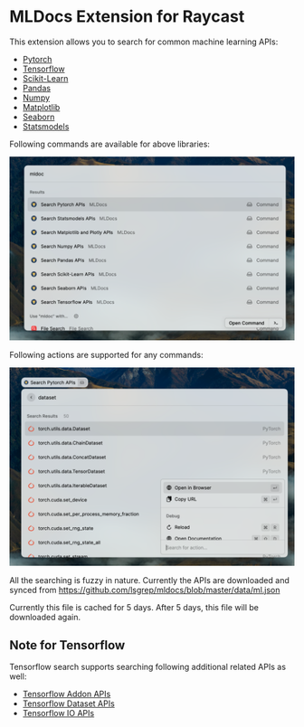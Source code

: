 # MLDocs Extension for Raycast

This extension allows you to search for common machine learning APIs:

- [Pytorch](https://pytorch.org/docs/)
- [Tensorflow](https://www.tensorflow.org/api_docs/python?hl=en)
- [Scikit-Learn](https://scikit-learn.org/stable/modules/classes.html)
- [Pandas](https://pandas.pydata.org/pandas-docs/stable/reference/index.html)
- [Numpy](https://numpy.org/doc/stable/reference/index.html)
- [Matplotlib](https://matplotlib.org/3.2.2/contents.html)
- [Seaborn](https://seaborn.pydata.org/api.html)
- [Statsmodels](https://www.statsmodels.org/devel/api.html)

Following commands are available for above libraries:

![](images/commands.png)

Following actions are supported for any commands:

![](images/actions.png)

All the searching is fuzzy in nature. Currently the APIs are downloaded and synced from
https://github.com/lsgrep/mldocs/blob/master/data/ml.json

Currently this file is cached for 5 days. After 5 days, this file will be downloaded again.

## Note for Tensorflow

Tensorflow search supports searching following additional related APIs as well:

- [Tensorflow Addon APIs](https://www.tensorflow.org/addons/api_docs/python)
- [Tensorflow Dataset APIs](https://www.tensorflow.org/datasets/api_docs/python)
- [Tensorflow IO APIs](https://www.tensorflow.org/io/api_docs/python)
